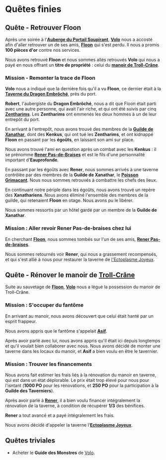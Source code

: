 # Quêtes finies

## Quête - Retrouver Floon
Après une soirée à l'[**Auberge du Portail Soupirant**](../ORGANISATIONS/AubergeDuPortailSoupirant.md), [**Volo**](../PERSONNAGES/Volo.md) nous a accosté afin d'aller retrouver un de ses amis, [**Floon**](../PERSONNAGES/Floon.md) qui s'est perdu. Il nous a promis **100 pièces d'or** contre nos services.

Nous avons retrouvé **Floon** et nous sommes allés retrouvés **Volo** qui nous a payé en nous offrant un **titre de propriété** : celui du [**manoir de Troll-Crâne**](../ORGANISATIONS/EctoplasmeJoyeux.md).

### Mission - Remonter la trace de Floon

**Volo** nous a indiqué que la dernière fois qu'il a vu **Floon**, ce dernier était à la [**Taverne du Dragon Embrôché**](../Lieux.md#dragon-embrôché---taverne), près du port.

**Robert**, l'aubergiste du **Dragon Embrôché**, nous a dit que Floon était parti avec une autre personne, qui avait l'air riche, et qui ont été suivis par cinq [**Zentharims**](../ORGANISATIONS/Zentharims.md). Les **Zentharims** ont emmenés les deux hommes à un de leur entrepôt du port.

En arrivant à l'entrepôt, nous avons trouvé des membres de la [**Guilde de Xanathar**](../ORGANISATIONS/GuildeDeXanathar.md), dont des **Kenkus**, qui ont tué les **Zentharims**, et ont kidnappé **Floon** en passant par les **égoûts**, en laissant son ami sur place.

Nous avons trouvé l'ami en question après un combat avec les **Kenkus** : il se prénomme [**Rener Pas-de-Braises**](../PERSONNAGES/Rener-Pas-de-Braises.md) et est le fils d'une personnalité important d'**Eauprofonde**.

En passant par les égoûts avec **Rener**, nous sommes arrivés à une taverne contrôlée par des membres de la **Guilde de Xanathar**, le [**Poisson Grimaçant**](../Lieux.md#poisson-grimaçant---taverne). Nous nous sommes retrouvés à combattre les chefs des lieux.

En continuant notre périple dans les égoûts, nous avons trouvé un repère des **Xanathariens**. Nous avons éliminé l'ensemble des membres de la guilde, qui retenaient **Floon** en otage. Nous avons pu le libérer.

Nous sommes ressortis par un hôtel gardé par un membre de la **Guilde de Xanathar**.

### Mission : Aller revoir Rener Pas-de-braises chez lui
En cherchant [**Floon**](../PERSONNAGES/Floon.md), nous sommes tombés sur l'un de ses amis, [**Rener Pas-de-braises**](../PERSONNAGES/Rener-Pas-de-Braises.md).

Nous sommes retournés voir **Rener**, qui nous a grassement recompensés, et qui s'est allié à nous pour restaurer la taverne de [l'Ectoplasme Joyeux](../ORGANISATIONS/EctoplasmeJoyeux.md).

## Quête - Rénover le manoir de [Troll-Crâne](../ORGANISATIONS/EctoplasmeJoyeux.md)
Suite au sauvetage de [**Floon**](../PERSONNAGES/Floon.md), [**Volo**](../PERSONNAGES/Volo.md) nous a légué la possession du manoir de Troll-Crâne.

### Mission : S'occuper du fantôme
En arrivant au manoir, nous avons découvert que celui était hanté par un esprit frappeur.

Nous avons appris que le fantôme s'appelait [**Asif**](../ORGANISATIONS/EctoplasmeJoyeux.md#asif---tavernier-fantôme).

Après avoir parlé avec lui, nous avons appris qu'il était ici depuis longtemps et qu'il voulait bien collaborer avec nous. Nous avons décidé de monter une taverne dans les locaux du manoir, et **Asif** a bien voulu en être le tavernier.

### Mission : Trouver les financements
Nous avons fait estimer les frais liés à la rénovation du manoir en taverne, qui est dans un état déplorable. Le prix était trop élevé pour nous pour l'isntant (**1000 PO** pour les rénovations, et **250 PO** pour la participation à la **Guilde des Taverniers**).

Après avoir parlé à [**Rener**](../PERSONNAGES/Rener-Pas-de-Braises.md), il a bien voulu financer intégralement la rénovation de la taverne, à condition de récupérer **1/3** des bénifices.

**Rener** a tout avancé et a payé intégralement les frais.

Nous avons décidé d'appeler la taverne l'[**Ectoplasme Joyeux**](../ORGANISATIONS/EctoplasmeJoyeux.md).

## Quêtes triviales
* Acheter le **Guide des Monstres** de [Volo](../PERSONNAGES/Volo.md).